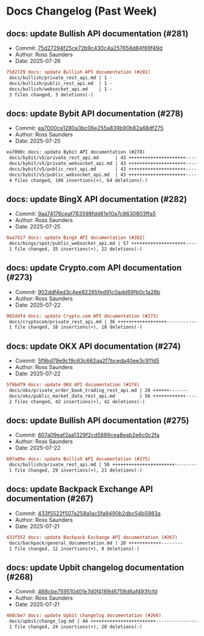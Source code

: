 # Docs Changelog (Past Week)

## docs: update Bullish API documentation (#281)
- Commit: [75d27294f25ce72b9c430c4a257658d84f69f49d](https://github.com/rosssaunders/coincise/commit/75d27294f25ce72b9c430c4a257658d84f69f49d)
- Author: Ross Saunders
- Date: 2025-07-26

```diff
75d2729 docs: update Bullish API documentation (#281)
 docs/bullish/private_rest_api.md | 1 -
 docs/bullish/public_rest_api.md  | 1 -
 docs/bullish/websocket_api.md    | 1 -
 3 files changed, 3 deletions(-)
```

## docs: update Bybit API documentation (#278)
- Commit: [ea7000ce1280a3bc06e255a839b90b82a68df275](https://github.com/rosssaunders/coincise/commit/ea7000ce1280a3bc06e255a839b90b82a68df275)
- Author: Ross Saunders
- Date: 2025-07-25

```diff
ea7000c docs: update Bybit API documentation (#278)
 docs/bybit/v5/private_rest_api.md      | 43 +++++++++++++++++++++-------------
 docs/bybit/v5/private_websocket_api.md | 43 +++++++++++++++++++++-------------
 docs/bybit/v5/public_rest_api.md       | 43 +++++++++++++++++++++-------------
 docs/bybit/v5/public_websocket_api.md  | 43 +++++++++++++++++++++-------------
 4 files changed, 108 insertions(+), 64 deletions(-)
```

## docs: update BingX API documentation (#282)
- Commit: [9aa74176ceaf783598fdd61e10a7c8630803ffa5](https://github.com/rosssaunders/coincise/commit/9aa74176ceaf783598fdd61e10a7c8630803ffa5)
- Author: Ross Saunders
- Date: 2025-07-25

```diff
9aa7417 docs: update BingX API documentation (#282)
 docs/bingx/spot/public_websocket_api.md | 57 ++++++++++++++++++++-------------
 1 file changed, 35 insertions(+), 22 deletions(-)
```

## docs: update Crypto.com API documentation (#273)
- Commit: [902ddf4ed3c4ee82265fed91c0add69fb0c1a28b](https://github.com/rosssaunders/coincise/commit/902ddf4ed3c4ee82265fed91c0add69fb0c1a28b)
- Author: Ross Saunders
- Date: 2025-07-22

```diff
902ddf4 docs: update Crypto.com API documentation (#273)
 docs/cryptocom/private_rest_api.md | 36 ++++++++++++++++++------------------
 1 file changed, 18 insertions(+), 18 deletions(-)
```

## docs: update OKX API documentation (#274)
- Commit: [5f9bd79e9c19c63c662aa2f7bceda40ee3c911d5](https://github.com/rosssaunders/coincise/commit/5f9bd79e9c19c63c662aa2f7bceda40ee3c911d5)
- Author: Ross Saunders
- Date: 2025-07-22

```diff
5f9bd79 docs: update OKX API documentation (#274)
 docs/okx/private_order_book_trading_rest_api.md | 28 ++++++-------
 docs/okx/public_market_data_rest_api.md         | 56 ++++++++++++-------------
 2 files changed, 42 insertions(+), 42 deletions(-)
```

## docs: update Bullish API documentation (#275)
- Commit: [607a09eaf2aa1329f2cd5889cea8eab2e6c0c2fa](https://github.com/rosssaunders/coincise/commit/607a09eaf2aa1329f2cd5889cea8eab2e6c0c2fa)
- Author: Ross Saunders
- Date: 2025-07-22

```diff
607a09e docs: update Bullish API documentation (#275)
 docs/bullish/private_rest_api.md | 50 +++++++++++++++++++++++-----------------
 1 file changed, 29 insertions(+), 21 deletions(-)
```

## docs: update Backpack Exchange API documentation (#267)
- Commit: [433f5522f507a258a1ac5fa9490b2dbc54b5983a](https://github.com/rosssaunders/coincise/commit/433f5522f507a258a1ac5fa9490b2dbc54b5983a)
- Author: Ross Saunders
- Date: 2025-07-21

```diff
433f552 docs: update Backpack Exchange API documentation (#267)
 docs/backpack/general_documentation.md | 20 ++++++++++++--------
 1 file changed, 12 insertions(+), 8 deletions(-)
```

## docs: update Upbit changelog documentation (#268)
- Commit: [468cbe759510d01e7d0f4189d6758d6af493fcfd](https://github.com/rosssaunders/coincise/commit/468cbe759510d01e7d0f4189d6758d6af493fcfd)
- Author: Ross Saunders
- Date: 2025-07-21

```diff
468cbe7 docs: update Upbit changelog documentation (#268)
 docs/upbit/change_log.md | 44 ++++++++++++++++++++++++--------------------
 1 file changed, 24 insertions(+), 20 deletions(-)
```

